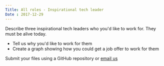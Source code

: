 ```yaml
---
Title: All roles - Inspirational tech leader
Date : 2017-12-29
---
```

Describe three inspirational tech leaders who you'd like to work for. They must be alive today.

- Tell us why you'd like to work for them
- Create a graph showing how you could get a job offer to work for them

Submit your files using a GitHub repository or [email us](mailto:project-cx@photobox.com)

